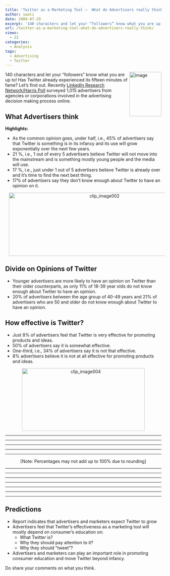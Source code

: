 ```yaml
---
title: 'Twitter as a Marketing Tool –  What do Advertisers really think?'
author: swati
date: 2009-07-29
excerpt: '140 characters and let your “followers” know what you are up to! Has Twitter already experienced its fifteen minutes of fame? Let’s find out. Recently LinkedIn Research Network/Harris Poll surveyed 1,015 advertisers from agencies or corporations involved in the advertising decision making process online. '
url: /twitter-as-a-marketing-tool-what-do-advertisers-really-think/
views:
  - 22
categories:
  - Analysis
tags:
  - Advertising
  - Twitter
---
```

<img class="alignright wp-image-52667" style="border: 0pt none;margin-left: 0px;margin-right: 0px" src="http://cdn.devilsworkshop.org/files/2009/07/image33.png" border="0" alt="image" width="103" height="143" align="right" /> 140 characters and let your “followers” know what you are up to! Has Twitter already experienced its fifteen minutes of fame? Let’s find out. Recently <a href="http://www.harrisinteractive.com/" onclick="_gaq.push(['_trackEvent', 'outbound-article', 'http://www.harrisinteractive.com/', 'LinkedIn Research Network/Harris Poll']);" >LinkedIn Research Network/Harris Poll</a> surveyed 1,015 advertisers from agencies or corporations involved in the advertising decision making process online.

## What Advertisers think

**Highlights:**

  * As the common opinion goes, under half, i.e., 45% of advertisers say that Twitter is something is in its infancy and its use will grow exponentially over the next few years.
  * 21 %, i.e., 1 out of every 5 advertisers believe Twitter will not move into the mainstream and is something mostly young people and the media will use.
  * 17 %, i.e., just under 1 out of 5 advertisers believe Twitter is already over and it’s time to find the next best thing.
  * 17% of advertisers say they don’t know enough about Twitter to have an opinion on it.

<p style="text-align: center">
  <img class="aligncenter" style="border: 0pt none" src="http://cdn.devilsworkshop.org/files/2009/07/clip_image00212.jpg" border="0" alt="clip_image002" hspace="12" width="601" height="204" />
</p>

## Divide on Opinions of Twitter

  * Younger advertisers are more likely to have an opinion on Twitter than their older counterparts, as only 11% of 18-39 year olds do not know enough about Twitter to have an opinion.
  * 20% of advertisers between the age group of 40-49 years and 21% of advertisers who are 50 and older do not know enough about Twitter to have an opinion.

## How effective is Twitter?

  * Just 8% of advertisers feel that Twitter is very effective for promoting products and ideas.
  * 50% of advertisers say it is somewhat effective.
  * One-third, i.e., 34% of advertisers say it is not that effective.
  * 8% advertisers believe it is not at all effective for promoting products and ideas.

<p style="text-align: center">
  <img class="aligncenter" style="border: 0pt none" src="http://cdn.devilsworkshop.org/files/2009/07/clip_image0043.jpg" border="0" alt="clip_image004" hspace="12" width="396" height="202" />
</p>

** **

** **

** **

** **

** **

<p align="center">
  [Note: Percentages may not add up to 100% due to rounding]
</p>

** **

** **

** **

** **

** **

** **

** **

## Predictions

  * Report indicates that advertisers and marketers expect Twitter to grow
  * Advertisers feel that Twitter’s effectiveness as a marketing tool will mostly depend on consumer’s education on: 
      * What Twitter is?
      * Why they should pay attention to it?
      * Why they should “tweet”?
  * Advertisers and marketers can play an important role in promoting consumer education and move Twitter beyond infancy.

Do share your comments on what you think.
